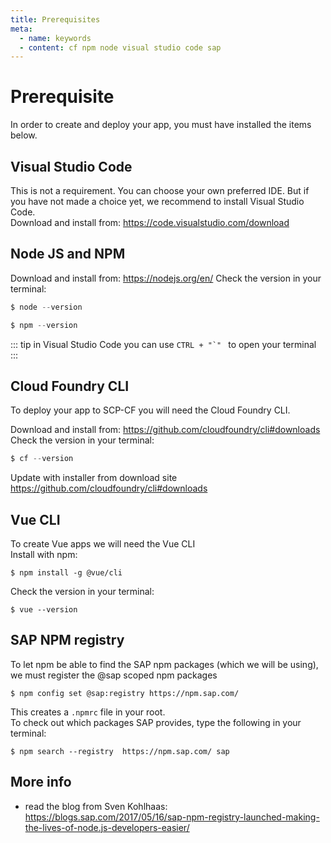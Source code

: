 ```yaml
---
title: Prerequisites
meta:
  - name: keywords
  - content: cf npm node visual studio code sap
---
```


# Prerequisite 

In order to create and deploy your app, you must have installed the items below.<br>


## Visual Studio Code 

This is not a requirement. You can choose your own preferred IDE. But if you have not made a choice yet, we recommend to install Visual Studio Code.<br>
Download and install from: <https://code.visualstudio.com/download>


## Node JS and NPM

Download and install from: <https://nodejs.org/en/>
Check the version in your terminal:
```javascript
$ node --version
```
```javascript
$ npm --version
```
::: tip
in Visual Studio Code you can use ```CTRL + "`" ``` to open your terminal
:::


## Cloud Foundry CLI

To deploy your app to SCP-CF you will need the Cloud Foundry CLI. 

Download and install from: <https://github.com/cloudfoundry/cli#downloads><br>
Check the version in your terminal:
```javascript
$ cf --version
```
Update with installer from download site <https://github.com/cloudfoundry/cli#downloads>


## Vue CLI

To create Vue apps we will need the Vue CLI<br>
Install with npm:
```
$ npm install -g @vue/cli
```

Check the version in your terminal:
```
$ vue --version
```

## SAP NPM registry
To let npm be able to find the SAP npm packages (which we will be using), we must register the @sap scoped npm packages
```
$ npm config set @sap:registry https://npm.sap.com/
```
This creates a `.npmrc` file in your root.<br>
To check out which packages SAP provides, type the following in your terminal:
```
$ npm search --registry  https://npm.sap.com/ sap
```

## More info

* read the blog from Sven Kohlhaas: <https://blogs.sap.com/2017/05/16/sap-npm-registry-launched-making-the-lives-of-node.js-developers-easier/>

